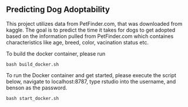 ## Predicting Dog Adoptability

This project utilizes data from PetFinder.com, that was downloaded from kaggle. The goal is to predict the time it takes for dogs to get adopted based on the information pulled from PetFinder.com which containes characteristics like age, breed, color, vacination status etc. 

To build the docker container, please run
```
bash build_docker.sh
```

To run the Docker container and get started, please execute the script below, navigate to localhost:8787, type rstudio into the username, and benson as the password. 
```
bash start_docker.sh
```
